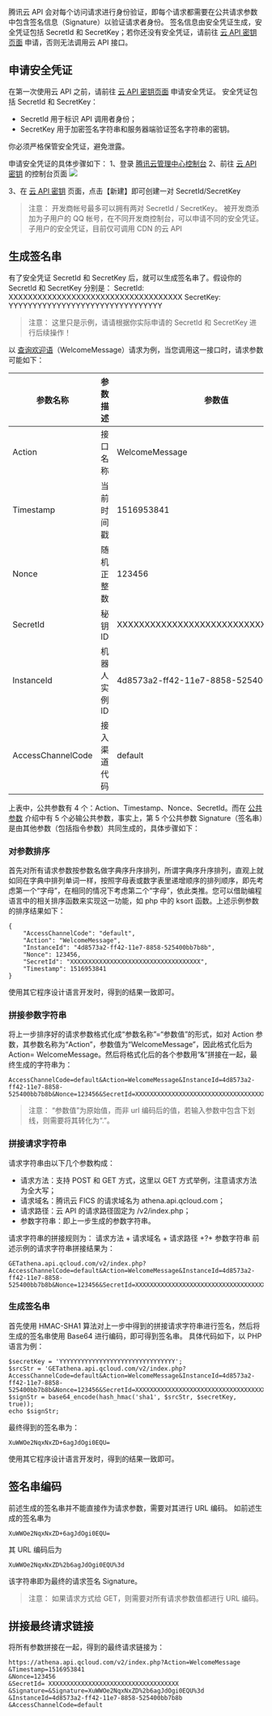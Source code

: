 腾讯云 API 会对每个访问请求进行身份验证，即每个请求都需要在公共请求参数中包含签名信息（Signature）以验证请求者身份。
签名信息由安全凭证生成，安全凭证包括 SecretId 和 SecretKey；若你还没有安全凭证，请前往 [云 API 密钥页面](https://console.cloud.tencent.com/cam/capi) 申请，否则无法调用云 API 接口。

## 申请安全凭证
在第一次使用云 API 之前，请前往 [云 API 密钥页面](https://console.cloud.tencent.com/cam/capi) 申请安全凭证。
安全凭证包括 SecretId 和 SecretKey：
- SecretId 用于标识 API 调用者身份；
- SecretKey 用于加密签名字符串和服务器端验证签名字符串的密钥。

你必须严格保管安全凭证，避免泄露。

申请安全凭证的具体步骤如下：
1、登录 [腾讯云管理中心控制台](https://cloud.tencent.com/login?s_url=https%3A%2F%2Fconsole.cloud.tencent.com%2F)
2、前往 [云 API 密钥](https://console.cloud.tencent.com/cam/capi) 的控制台页面
![](https://mc.qcloudimg.com/static/img/faaa1169e1851df12df81186f30a67b0/image.png)

3、在 [云 API 密钥](https://console.cloud.tencent.com/cam/capi) 页面，点击【新建】即可创建一对 SecretId/SecretKey
> 注意：
> 开发商帐号最多可以拥有两对 SecretId / SecretKey。
> 被开发商添加为子用户的 QQ 帐号，在不同开发商控制台，可以申请不同的安全凭证。
> 子用户的安全凭证，目前仅可调用 CDN 的云 API

## 生成签名串
有了安全凭证 SecretId 和 SecretKey 后，就可以生成签名串了。假设你的 SecretId 和 SecretKey 分别是：
SecretId: XXXXXXXXXXXXXXXXXXXXXXXXXXXXXXXXXXXX
SecretKey: YYYYYYYYYYYYYYYYYYYYYYYYYYYYYYYY
> 注意：
> 这里只是示例，请请根据你实际申请的 SecretId 和 SecretKey 进行后续操作！


以 [查询欢迎语](/document/product/671/14392)（WelcomeMessage）请求为例，当您调用这一接口时，请求参数可能如下：

| 参数名称 | 参数描述 | 参数值 |
|---------|---------|---------|
| Action | 接口名称 | WelcomeMessage |
| Timestamp | 当前时间戳 | 1516953841 |
| Nonce | 随机正整数 | 123456 |
| SecretId | 秘钥 ID | XXXXXXXXXXXXXXXXXXXXXXXXXXXXXXXXXXXX |
| InstanceId | 机器人实例 ID | 4d8573a2-ff42-11e7-8858-525400bb7b8b |
| AccessChannelCode | 接入渠道代码 | default |

上表中，公共参数有 4 个：Action、Timestamp、Nonce、SecretId。而在 [公共参数](/document/product/671/14384) 介绍中有 5 个必输公共参数，事实上，第 5 个公共参数 Signature（签名串）是由其他参数（包括指令参数）共同生成的，具体步骤如下：

### 对参数排序
首先对所有请求参数按参数名做字典序升序排列，所谓字典序升序排列，直观上就如同在字典中排列单词一样，按照字母表或数字表里递增顺序的排列顺序，即先考虑第一个“字母”，在相同的情况下考虑第二个“字母”，依此类推。您可以借助编程语言中的相关排序函数来实现这一功能，如 php 中的 ksort 函数。上述示例参数的排序结果如下：
```
{
    "AccessChannelCode": "default",
    "Action": "WelcomeMessage",
    "InstanceId": "4d8573a2-ff42-11e7-8858-525400bb7b8b",
    "Nonce": 123456,
    "SecretId": "XXXXXXXXXXXXXXXXXXXXXXXXXXXXXXXXXXXX",
    "Timestamp": 1516953841
}
```
使用其它程序设计语言开发时，得到的结果一致即可。

### 拼接参数字符串
将上一步排序好的请求参数格式化成“参数名称”=“参数值”的形式，如对 Action 参数，其参数名称为“Action”，参数值为“WelcomeMessage”，因此格式化后为 Action= WelcomeMessage。然后将格式化后的各个参数用“&”拼接在一起，最终生成的字符串为：
```
AccessChannelCode=default&Action=WelcomeMessage&InstanceId=4d8573a2-ff42-11e7-8858-525400bb7b8b&Nonce=123456&SecretId=XXXXXXXXXXXXXXXXXXXXXXXXXXXXXXXXXXXX&Timestamp=1516953841
```
> 注意：
> “参数值”为原始值，而非 url 编码后的值，若输入参数中包含下划线，则需要将其转化为“.”。

### 拼接请求字符串
请求字符串由以下几个参数构成：
- 请求方法：支持 POST 和 GET 方式，这里以 GET 方式举例，注意请求方法为全大写；
- 请求域名：腾讯云 FICS 的请求域名为 athena.api.qcloud.com；
- 请求路径：云 API 的请求路径固定为 /v2/index.php；
- 参数字符串：即上一步生成的参数字符串。

请求字符串的拼接规则为：
请求方法 + 请求域名 + 请求路径 +?+ 参数字符串
前述示例的请求字符串拼接结果为：
```
GETathena.api.qcloud.com/v2/index.php?AccessChannelCode=default&Action=WelcomeMessage&InstanceId=4d8573a2-ff42-11e7-8858-525400bb7b8b&Nonce=123456&SecretId=XXXXXXXXXXXXXXXXXXXXXXXXXXXXXXXXXXXX&Timestamp=1516953841
```

### 生成签名串
首先使用 HMAC-SHA1 算法对上一步中得到的拼接请求字符串进行签名，然后将生成的签名串使用 Base64 进行编码，即可得到签名串。
具体代码如下，以 PHP 语言为例：
```
$secretKey = 'YYYYYYYYYYYYYYYYYYYYYYYYYYYYYYYY';
$srcStr = 'GETathena.api.qcloud.com/v2/index.php?AccessChannelCode=default&Action=WelcomeMessage&InstanceId=4d8573a2-ff42-11e7-8858-525400bb7b8b&Nonce=123456&SecretId=XXXXXXXXXXXXXXXXXXXXXXXXXXXXXXXXXXXX&Timestamp=1516953841';
$signStr = base64_encode(hash_hmac('sha1', $srcStr, $secretKey, true));
echo $signStr;
```
最终得到的签名串为：
```
XuWWOe2NqxNxZD+6agJdOgi0EQU=
```
使用其它程序设计语言开发时，得到的结果一致即可。

## 签名串编码
前述生成的签名串并不能直接作为请求参数，需要对其进行 URL 编码。
如前述生成的签名串为
```
XuWWOe2NqxNxZD+6agJdOgi0EQU=
```
其 URL 编码后为
```
XuWWOe2NqxNxZD%2b6agJdOgi0EQU%3d
```
该字符串即为最终的请求签名 Signature。
> 注意：
> 如果请求方式给 GET，则需要对所有请求参数值都进行 URL 编码。

## 拼接最终请求链接
将所有参数拼接在一起，得到的最终请求链接为：
```
https://athena.api.qcloud.com/v2/index.php?Action=WelcomeMessage
&Timestamp=1516953841
&Nonce=123456
&SecretId= XXXXXXXXXXXXXXXXXXXXXXXXXXXXXXXXXXXX
&Signature=&Signature=XuWWOe2NqxNxZD%2b6agJdOgi0EQU%3d
&InstanceId=4d8573a2-ff42-11e7-8858-525400bb7b8b
&AccessChannelCode=default
```
